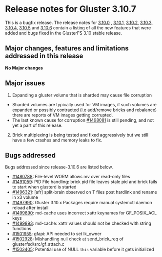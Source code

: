 # Release notes for Gluster 3.10.7

This is a bugfix release. The release notes for [3.10.0](3.10.0.md) ,
[3.10.1](3.10.1.md), [3.10.2](3.10.2.md), [3.10.3](3.10.3.md), [3.10.4](3.10.4.md), [3.10.5](3.10.5.md) and [3.10.6](3.10.6.md)
contain a listing of all the new features that were added and
bugs fixed in the GlusterFS 3.10 stable release.

## Major changes, features and limitations addressed in this release
**No Major changes**

## Major issues
1. Expanding a gluster volume that is sharded may cause file corruption
- Sharded volumes are typically used for VM images, if such volumes are
expanded or possibly contracted (i.e add/remove bricks and rebalance)
there are reports of VM images getting corrupted.
- The last known cause for corruption [#1498081](https://bugzilla.redhat.com/show_bug.cgi?id=1498081)
is still pending, and not yet a part of this release.
2. Brick multiplexing is being tested and fixed aggressively but we still have a
   few crashes and memory leaks to fix.


## Bugs addressed

Bugs addressed since release-3.10.6 are listed below.

- [#1480788](https://bugzilla.redhat.com/1480788): File-level WORM allows mv over read-only files
- [#1491059](https://bugzilla.redhat.com/1491059): PID File handling: brick pid file leaves stale pid and brick fails to start when glusterd is started
- [#1496321](https://bugzilla.redhat.com/1496321): [afr] split-brain observed on T files post hardlink and rename in x3 volume
- [#1497990](https://bugzilla.redhat.com/1497990): Gluster 3.10.x Packages require manual systemctl daemon reload after install
- [#1499890](https://bugzilla.redhat.com/1499890): md-cache uses incorrect xattr keynames for GF_POSIX_ACL keys
- [#1499893](https://bugzilla.redhat.com/1499893): md-cache: xattr values should not be checked with string functions
- [#1501955](https://bugzilla.redhat.com/1501955): gfapi: API needed to set lk_owner
- [#1502928](https://bugzilla.redhat.com/1502928): Mishandling null check at send_brick_req of glusterfsd/src/gf_attach.c
- [#1503405](https://bugzilla.redhat.com/1503405): Potential use of NULL `this` variable before it gets initialized
